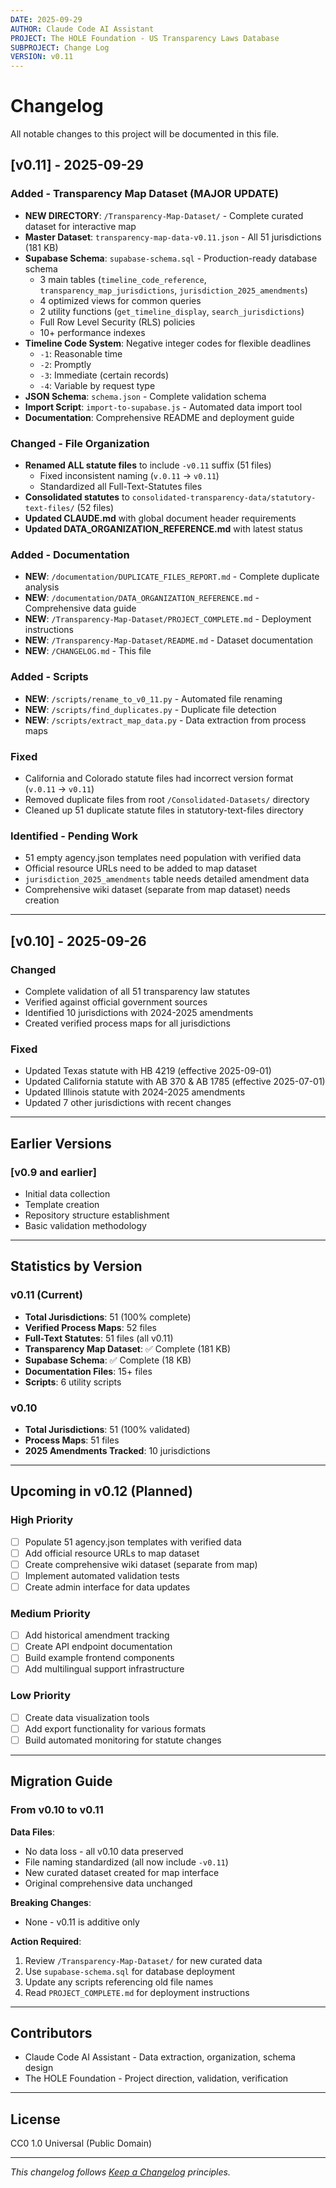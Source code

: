 ```yaml
---
DATE: 2025-09-29
AUTHOR: Claude Code AI Assistant
PROJECT: The HOLE Foundation - US Transparency Laws Database
SUBPROJECT: Change Log
VERSION: v0.11
---
```


# Changelog

All notable changes to this project will be documented in this file.

## [v0.11] - 2025-09-29

### Added - Transparency Map Dataset (MAJOR UPDATE)
- **NEW DIRECTORY**: `/Transparency-Map-Dataset/` - Complete curated dataset for interactive map
- **Master Dataset**: `transparency-map-data-v0.11.json` - All 51 jurisdictions (181 KB)
- **Supabase Schema**: `supabase-schema.sql` - Production-ready database schema
  - 3 main tables (`timeline_code_reference`, `transparency_map_jurisdictions`, `jurisdiction_2025_amendments`)
  - 4 optimized views for common queries
  - 2 utility functions (`get_timeline_display`, `search_jurisdictions`)
  - Full Row Level Security (RLS) policies
  - 10+ performance indexes
- **Timeline Code System**: Negative integer codes for flexible deadlines
  - `-1`: Reasonable time
  - `-2`: Promptly
  - `-3`: Immediate (certain records)
  - `-4`: Variable by request type
- **JSON Schema**: `schema.json` - Complete validation schema
- **Import Script**: `import-to-supabase.js` - Automated data import tool
- **Documentation**: Comprehensive README and deployment guide

### Changed - File Organization
- **Renamed ALL statute files** to include `-v0.11` suffix (51 files)
  - Fixed inconsistent naming (`v.0.11` → `v0.11`)
  - Standardized all Full-Text-Statutes files
- **Consolidated statutes** to `consolidated-transparency-data/statutory-text-files/` (52 files)
- **Updated CLAUDE.md** with global document header requirements
- **Updated DATA_ORGANIZATION_REFERENCE.md** with latest status

### Added - Documentation
- **NEW**: `/documentation/DUPLICATE_FILES_REPORT.md` - Complete duplicate analysis
- **NEW**: `/documentation/DATA_ORGANIZATION_REFERENCE.md` - Comprehensive data guide
- **NEW**: `/Transparency-Map-Dataset/PROJECT_COMPLETE.md` - Deployment instructions
- **NEW**: `/Transparency-Map-Dataset/README.md` - Dataset documentation
- **NEW**: `/CHANGELOG.md` - This file

### Added - Scripts
- **NEW**: `/scripts/rename_to_v0_11.py` - Automated file renaming
- **NEW**: `/scripts/find_duplicates.py` - Duplicate file detection
- **NEW**: `/scripts/extract_map_data.py` - Data extraction from process maps

### Fixed
- California and Colorado statute files had incorrect version format (`v.0.11` → `v0.11`)
- Removed duplicate files from root `/Consolidated-Datasets/` directory
- Cleaned up 51 duplicate statute files in statutory-text-files directory

### Identified - Pending Work
- 51 empty agency.json templates need population with verified data
- Official resource URLs need to be added to map dataset
- `jurisdiction_2025_amendments` table needs detailed amendment data
- Comprehensive wiki dataset (separate from map dataset) needs creation

---

## [v0.10] - 2025-09-26

### Changed
- Complete validation of all 51 transparency law statutes
- Verified against official government sources
- Identified 10 jurisdictions with 2024-2025 amendments
- Created verified process maps for all jurisdictions

### Fixed
- Updated Texas statute with HB 4219 (effective 2025-09-01)
- Updated California statute with AB 370 & AB 1785 (effective 2025-07-01)
- Updated Illinois statute with 2024-2025 amendments
- Updated 7 other jurisdictions with recent changes

---

## Earlier Versions

### [v0.9 and earlier]
- Initial data collection
- Template creation
- Repository structure establishment
- Basic validation methodology

---

## Statistics by Version

### v0.11 (Current)
- **Total Jurisdictions**: 51 (100% complete)
- **Verified Process Maps**: 52 files
- **Full-Text Statutes**: 51 files (all v0.11)
- **Transparency Map Dataset**: ✅ Complete (181 KB)
- **Supabase Schema**: ✅ Complete (18 KB)
- **Documentation Files**: 15+ files
- **Scripts**: 6 utility scripts

### v0.10
- **Total Jurisdictions**: 51 (100% validated)
- **Process Maps**: 51 files
- **2025 Amendments Tracked**: 10 jurisdictions

---

## Upcoming in v0.12 (Planned)

### High Priority
- [ ] Populate 51 agency.json templates with verified data
- [ ] Add official resource URLs to map dataset
- [ ] Create comprehensive wiki dataset (separate from map)
- [ ] Implement automated validation tests
- [ ] Create admin interface for data updates

### Medium Priority
- [ ] Add historical amendment tracking
- [ ] Create API endpoint documentation
- [ ] Build example frontend components
- [ ] Add multilingual support infrastructure

### Low Priority
- [ ] Create data visualization tools
- [ ] Add export functionality for various formats
- [ ] Build automated monitoring for statute changes

---

## Migration Guide

### From v0.10 to v0.11

**Data Files**:
- No data loss - all v0.10 data preserved
- File naming standardized (all now include `-v0.11`)
- New curated dataset created for map interface
- Original comprehensive data unchanged

**Breaking Changes**:
- None - v0.11 is additive only

**Action Required**:
1. Review `/Transparency-Map-Dataset/` for new curated data
2. Use `supabase-schema.sql` for database deployment
3. Update any scripts referencing old file names
4. Read `PROJECT_COMPLETE.md` for deployment instructions

---

## Contributors

- Claude Code AI Assistant - Data extraction, organization, schema design
- The HOLE Foundation - Project direction, validation, verification

---

## License

CC0 1.0 Universal (Public Domain)

---

*This changelog follows [Keep a Changelog](https://keepachangelog.com/) principles.*